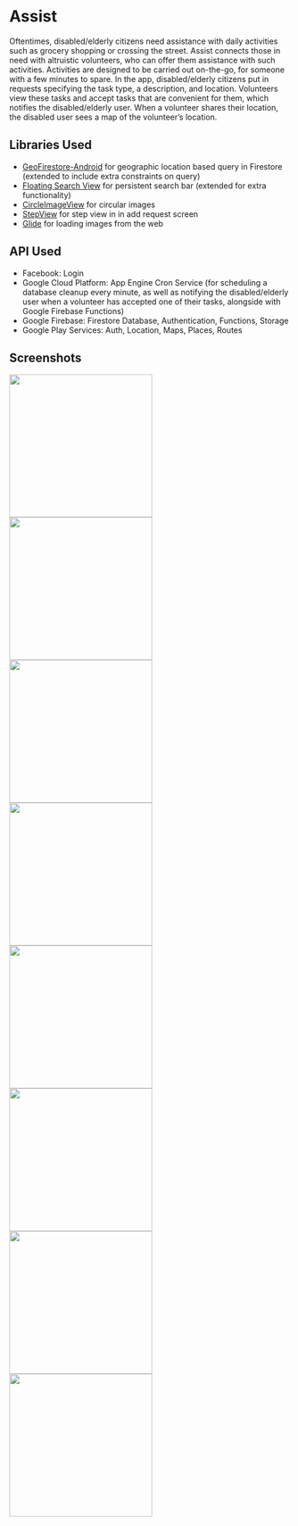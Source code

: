 # Assist
Oftentimes, disabled/elderly citizens need assistance with daily activities such as grocery shopping or crossing the street. Assist connects those in need with altruistic volunteers, who can offer them assistance with such activities. Activities are designed to be carried out on-the-go, for someone with a few minutes to spare. 
In the app, disabled/elderly citizens put in requests specifying the task type, a description, and location. Volunteers view these tasks and accept tasks that are convenient for them, which notifies the disabled/elderly user. When a volunteer shares their location, the disabled user sees a map of the volunteer’s location.

## Libraries Used
* [GeoFirestore-Android](https://github.com/imperiumlabs/GeoFirestore-Android) for geographic location based query in Firestore (extended to include extra constraints on query)
* [Floating Search View](https://github.com/arimorty/floatingsearchview) for persistent search bar (extended for extra functionality)
* [CircleImageView](https://github.com/hdodenhof/CircleImageView) for circular images
* [StepView](https://github.com/shuhart/StepView) for step view in in add request screen
* [Glide](https://github.com/bumptech/glide) for loading images from the web

## API Used
* Facebook: Login
* Google Cloud Platform: App Engine Cron Service (for scheduling a database cleanup every minute, as well as notifying the disabled/elderly user when a volunteer has accepted one of their tasks, alongside with Google Firebase Functions)
* Google Firebase: Firestore Database, Authentication, Functions, Storage
* Google Play Services: Auth, Location, Maps, Places, Routes

## Screenshots
<p><img src="screenshots/welcome_screen.png" width="256"> <img src="screenshots/sign_in.png" width="256"><img src="screenshots/add_request_type.png" width="256"> <img src="screenshots/add_request_summary.png" width="256"><img src="screenshots/disabled_current_count_down.png" width="256"> <img src="screenshots/disabled_current_request_mapview.png" width="256"><img src="screenshots/volunteer_share_location.png" width="256"> <img src="screenshots/volunteer_location_shared.png" width="256"></p>
